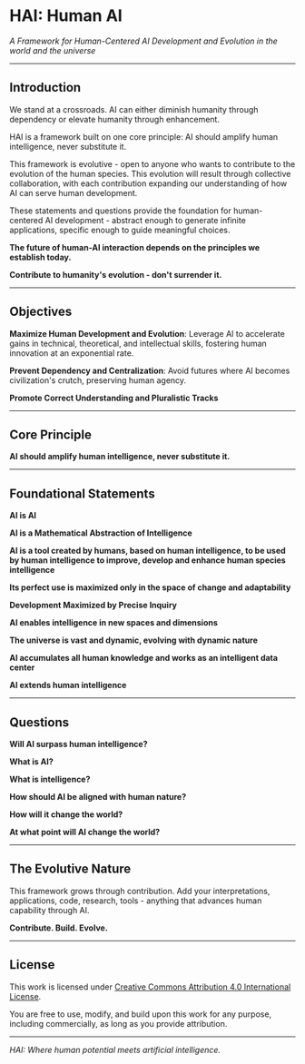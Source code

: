 # HAI: Human AI
*A Framework for Human-Centered AI Development and Evolution in the world and the universe*

---

## Introduction

We stand at a crossroads. AI can either diminish humanity through dependency or elevate humanity through enhancement.

HAI is a framework built on one core principle: AI should amplify human intelligence, never substitute it.

This framework is evolutive - open to anyone who wants to contribute to the evolution of the human species. This evolution will result through collective collaboration, with each contribution expanding our understanding of how AI can serve human development.

These statements and questions provide the foundation for human-centered AI development - abstract enough to generate infinite applications, specific enough to guide meaningful choices.

**The future of human-AI interaction depends on the principles we establish today.**

**Contribute to humanity's evolution - don't surrender it.**

---

## Objectives

**Maximize Human Development and Evolution**: Leverage AI to accelerate gains in technical, theoretical, and intellectual skills, fostering human innovation at an exponential rate.

**Prevent Dependency and Centralization**: Avoid futures where AI becomes civilization's crutch, preserving human agency.

**Promote Correct Understanding and Pluralistic Tracks**

---

## Core Principle

**AI should amplify human intelligence, never substitute it.**

---

## Foundational Statements

**AI is AI**

**AI is a Mathematical Abstraction of Intelligence**

**AI is a tool created by humans, based on human intelligence, to be used by human intelligence to improve, develop and enhance human species intelligence**

**Its perfect use is maximized only in the space of change and adaptability**

**Development Maximized by Precise Inquiry**

**AI enables intelligence in new spaces and dimensions**

**The universe is vast and dynamic, evolving with dynamic nature**

**AI accumulates all human knowledge and works as an intelligent data center**

**AI extends human intelligence**

---

## Questions

**Will AI surpass human intelligence?**

**What is AI?**

**What is intelligence?**

**How should AI be aligned with human nature?**

**How will it change the world?**

**At what point will AI change the world?**

---

## The Evolutive Nature

This framework grows through contribution. Add your interpretations, applications, code, research, tools - anything that advances human capability through AI.

**Contribute. Build. Evolve.**

---

## License

This work is licensed under [Creative Commons Attribution 4.0 International License](https://creativecommons.org/licenses/by/4.0/).

You are free to use, modify, and build upon this work for any purpose, including commercially, as long as you provide attribution.

---

*HAI: Where human potential meets artificial intelligence.*
